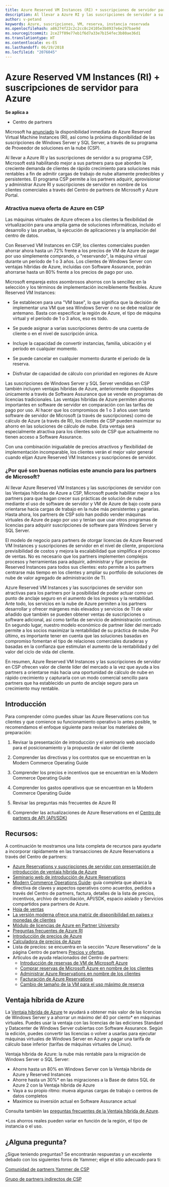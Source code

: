 ```yaml
---
title: Azure Reserved VM Instances (RI) + suscripciones de servidor para Azure | Centro de partners
description: Al llevar a Azure RI y las suscripciones de servidor a su programa CSP, estamos habilitando mejor a nuestros partners para que aborden la creciente demanda de clientes de rápido crecimiento para soluciones más rentables a fin de admitir cargas de trabajo de nube altamente predecibles y persistentes. El programa CSP permite a los partners adquirir, aprovisionar y administrar Azure RI y suscripciones de servidor en nombre de los clientes comerciales a través del Centro de partners de Microsoft y Azure Portal.
author: v-petand
keywords: Azure, suscripciones, VM, reserva, instancia reservada
ms.openlocfilehash: a86274f22c2c2cc8c24105e3b8937e6e297bae9d
ms.sourcegitcommit: 2ce27f09e77eb1f6d7a33e7b154fec3b80ae36d1
ms.translationtype: HT
ms.contentlocale: es-ES
ms.lasthandoff: 06/19/2018
ms.locfileid: "2076045"
---
```

# <a name="azure-reserved-vm-instances-ri--server-subscriptions-for-azure"></a>Azure Reserved VM Instances (RI) + suscripciones de servidor para Azure

**Se aplica a**

-  Centro de partners
 
Microsoft ha [anunciado](https://blogs.partner.microsoft.com/mpn/better-together-azure-reserved-instances-server-subscriptions/?ln=en-us) la disponibilidad inmediata de Azure Reserved Virtual Machine Instances (RI), así como la próxima disponibilidad de las suscripciones de Windows Server y SQL Server, a través de su programa de Proveedor de soluciones en la nube (CSP). 

Al llevar a Azure RI y las suscripciones de servidor a su programa CSP, Microsoft está habilitando mejor a sus partners para que aborden la creciente demanda de clientes de rápido crecimiento para soluciones más rentables a fin de admitir cargas de trabajo de nube altamente predecibles y persistentes. El programa CSP permite a los partners adquirir, aprovisionar y administrar Azure RI y suscripciones de servidor en nombre de los clientes comerciales a través del Centro de partners de Microsoft y Azure Portal.  
 
### <a name="compelling-new-azure-offer-in-csp"></a>Atractiva nueva oferta de Azure en CSP 

Las máquinas virtuales de Azure ofrecen a los clientes la flexibilidad de virtualización para una amplia gama de soluciones informáticas, incluido el desarrollo y las pruebas, la ejecución de aplicaciones y la ampliación del centro de datos.  

Con Reserved VM Instances en CSP, los clientes comerciales pueden ahorrar ahora hasta un 72% frente a los precios de VM de Azure de pagar por uso simplemente comprando, o "reservando", la máquina virtual durante un período de 1 o 3 años. Los clientes de Windows Server con ventajas híbridas de Azure, incluidas con Software Assurance, podrán ahorrarse hasta un 80% frente a los precios de pago por uso.  

Microsoft empareja estos asombrosos ahorros con la sencillez en la selección y los términos de implementación increíblemente flexibles. Azure Reserved VM Instances:  

-   Se establecen para una "VM base", lo que significa que la decisión de implementar una VM que sea Windows Server o no se debe realizar de antemano. Basta con especificar la región de Azure, el tipo de máquina virtual y el período de 1 o 3 años, eso es todo. 

-   Se puede asignar a varias suscripciones dentro de una cuenta de cliente o en el nivel de suscripción única.  

-   Incluye la capacidad de convertir instancias, familia, ubicación y el período en cualquier momento.  

-   Se puede cancelar en cualquier momento durante el periodo de la reserva.  

-   Disfrutar de capacidad de cálculo con prioridad en regiones de Azure 
 
Las suscripciones de Windows Server y SQL Server vendidas en CSP también incluyen ventajas híbridas de Azure, anteriormente disponibles únicamente a través de Software Assurance que se vende en programas de licencias tradicionales. Las ventajas híbridas de Azure permiten ahorros importantes en software de servidor en comparación con las tarifas de pago por uso. Al hacer que los compromisos de 1 o 3 años usen tanto software de servidor de Microsoft (a través de suscripciones) como de cálculo de Azure (a través de RI), los clientes de CSP pueden maximizar su ahorro en las soluciones de cálculo de nube. Esta ventaja será especialmente atractiva para los clientes solo de CSP que actualmente no tienen acceso a Software Assurance. 

Con una combinación inigualable de precios atractivos y flexibilidad de implementación incomparable, los clientes verán el mejor valor general cuando elijan Azure Reserved VM Instances y suscripciones de servidor. 
 
### <a name="why-is-this-announcement-good-news-for-microsoft-partners"></a>¿Por qué son buenas noticias este anuncio para los partners de Microsoft? 

Al llevar Azure Reserved VM Instances y las suscripciones de servidor con las Ventajas híbridas de Azure a CSP, Microsoft puede habilitar mejor a los partners para que hagan crecer sus prácticas de solución de nube mediante el uso de software de servidor y VM de Azure de bajo coste para orientarse hacia cargas de trabajo en la nube más persistentes y ganarlas. Hasta ahora, los partners de CSP solo han podido vender máquinas virtuales de Azure de pago por uso y tenían que usar otros programas de licencias para adquirir suscripciones de software para Windows Server y SQL Server.  

El modelo de negocio para partners de otorgar licencias de Azure Reserved VM Instances y suscripciones de servidor en el nivel de cliente, proporciona previsibilidad de costos y mejora la escalabilidad que simplifica el proceso de ventas. No es necesario que los partners implementen complejos procesos y herramientas para adquirir, administrar y fijar precios de Reserved Instances para todos sus clientes: esto permite a los partners centrarse más tiempo en los clientes y ampliar su portfolio de soluciones de nube de valor agregado de administración de TI. 

Azure Reserved VM Instances y las suscripciones de servidor son atractivas para los partners por la posibilidad de poder actuar como un punto de anclaje seguro en el aumento de los ingresos y la rentabilidad. Ante todo, los servicios en la nube de Azure permiten a los partners desarrollar y ofrecer márgenes más elevados y servicios de TI de valor añadido que también se pueden obtener ventas de suscripciones o software adicional, así como tarifas de servicio de administración continuo. En segundo lugar, nuestro modelo económico de partner líder del mercado permite a los socios maximizar la rentabilidad de su práctica de nube. Por último, es importante tener en cuenta que las soluciones basadas en compromiso fomentan el tipo de relaciones comerciales duraderas y basadas en la confianza que estimulan el aumento de la rentabilidad y del valor del ciclo de vida del cliente.  

En resumen, Azure Reserved VM Instances y las suscripciones de servidor en CSP ofrecen valor de cliente líder del mercado a la vez que ayuda a los partners a orientarse más hacia una oportunidad de cálculo de nube en rápido crecimiento y capturarla con un modo comercial sencillo para partners que ha establecido un punto de anclaje seguro para un crecimiento muy rentable.  
 
## <a name="getting-started"></a>Introducción

Para comprender cómo puedes situar las Azure Reservations con tus clientes y que comience su funcionamiento operativo lo antes posible, te recomendamos el enfoque siguiente para revisar los materiales de preparación:

1.  Revisar la presentación de introducción y el seminario web asociado para el posicionamiento y la propuesta de valor del cliente

2.  Comprender las directivas y los contratos que se encuentran en la Modern Commerce Operating Guide

3.  Comprender los precios e incentivos que se encuentran en la Modern Commerce Operating Guide

4.  Comprender los gastos operativos que se encuentran en la Modern Commerce Operating Guide

5.  Revisar las preguntas más frecuentes de Azure RI

6.  Comprender las actualizaciones de Azure Reservations en el [Centro de partners de API (API/SDK)](https://docs.microsoft.com/en-us/partner-center/develop/purchase-azure-reserved-vm-instances)

## <a name="resources"></a>Recursos: 

A continuación te mostramos una lista completa de recursos para ayudarte a incorporar rápidamente en las transacciones de Azure Reservations a través del Centro de partners: 
-   [Azure Reservations y suscripciones de servidor con presentación de introducción de ventaja híbrida de Azure](https://www.yammer.com/cloudpartnercommunity/#/files/133462305)
-   [Seminario web de introducción de Azure Reservations](https://commercial-licensing.eventbuilder.com/Reserved_Instances_in_CSP_May_Option_1)
-   [Modern Commerce Operations Guide](http://assetsprod.microsoft.com/mpn/Partner-Center-Modern-Commerce-Operating-Guide.docx): guía completa que abarca la directiva de claves y aspectos operativos como acuerdos, pedidos a través del Centro de partners, factura, detalles de la lista de precios, incentivos, archivo de conciliación, API/SDK, espacio aislado y Servicios compartidos para partners de Azure.
-   [Hoja de ventas](http://assetsprod.microsoft.com/mpn/Azure-RI-Sales-Sheet-CSP.pdf)
-   [La versión moderna ofrece una matriz de disponibilidad en países y monedas de clientes](http://assetsprod.microsoft.com/modern-offers-country-currency-availability.xlsx)
-   [Módulo de licencias de Azure en Partner University](https://aka.ms/azure_partner_licensing)
-   [Preguntas frecuentes de Azure RI](https://www.yammer.com/cloudpartnercommunity/#/files/133462302)
-   [Introducción de precios de Azure](https://azure.microsoft.com/en-us/pricing/#explore-cost)
-   [Calculadora de precios de Azure](https://azure.microsoft.com/en-us/pricing/calculator/)
-   Lista de precios: se encuentra en la sección "Azure Reservations" de la página Centro de partners [Precios y ofertas](https://partnercenter.microsoft.com/en-us/pcv/sales).
-   Artículos de ayuda relacionados del Centro de partners:
    -   [Introducción de reservas de VM de Microsoft Azure](https://go.microsoft.com/fwlink/?linkid=872806)
    -   [Comprar reservas de Microsoft Azure en nombre de los clientes](https://go.microsoft.com/fwlink/?linkid=872807)
    -   [Administrar Azure Reservations en nombre de los clientes](https://go.microsoft.com/fwlink/?linkid=872808)
    -   [Facturación de Azure Reservations](https://go.microsoft.com/fwlink/?linkid=872809)
    -   [Cambio de tamaño de la VM para el uso máximo de reserva](https://go.microsoft.com/fwlink/?linkid=872810)

## <a name="azure-hybrid-benefit"></a>Ventaja híbrida de Azure
La [Ventaja híbrida de Azure](https://azure.microsoft.com/en-us/pricing/hybrid-benefit) te ayudará a obtener más valor de las licencias de Windows Server y a ahorrar un máximo del 40 por ciento* en máquinas virtuales. Puedes usar la ventaja con las licencias de las ediciones Standard y Datacenter de Windows Server cubiertas con Software Assurance. Según la edición, puedes convertir las licencias o volver a usarlas para ejecutar máquinas virtuales de Windows Server en Azure y pagar una tarifa de cálculo base inferior (tarifas de máquinas virtuales de Linux).

Ventaja híbrida de Azure: la nube más rentable para la migración de Windows Server o SQL Server:
-   Ahorre hasta un 80% en Windows Server con la Ventaja híbrida de Azure y Reserved Instances
-   Ahorre hasta un 30%* en las migraciones a la Base de datos SQL de Azure 2 con la Ventaja híbrida de Azure
-   Vaya a su propio ritmo: mueva algunas cargas de trabajo o centros de datos completos
-   Maximice su inversión actual en Software Assurance actual

Consulta también las [preguntas frecuentes de la Ventaja híbrida de Azure](https://azure.microsoft.com/en-us/pricing/hybrid-benefit/faq/).

*Los ahorros reales pueden variar en función de la región, el tipo de instancia o el uso.

## <a name="questions"></a>¿Alguna pregunta?
¿Sigue teniendo preguntas?  Se encontrarán respuestas y un excelente debado con los siguientes foros de Yammer; elige el sitio adecuado para ti:

[Comunidad de partners Yammer de CSP](https://www.yammer.com/cloudpartnercommunity/#/threads/inGroup?type=in_group&feedId=4989124&trk_event=ticker)

[Grupo de partners indirectos de CSP](https://www.yammer.com/cloudpartnercommunity/#/threads/inGroup?type=in_group&feedId=6392971)

